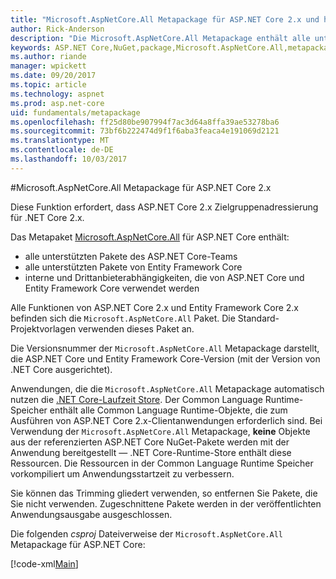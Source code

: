 ```yaml
---
title: "Microsoft.AspNetCore.All Metapackage für ASP.NET Core 2.x und höher"
author: Rick-Anderson
description: "Die Microsoft.AspNetCore.All Metapackage enthält alle unterstützten ASP.NET Core und Entity Framework Core-Pakete, zusammen mit ihren Abhängigkeiten."
keywords: ASP.NET Core,NuGet,package,Microsoft.AspNetCore.All,metapackage
ms.author: riande
manager: wpickett
ms.date: 09/20/2017
ms.topic: article
ms.technology: aspnet
ms.prod: asp.net-core
uid: fundamentals/metapackage
ms.openlocfilehash: ff25d80be907994f7ac3d64a8ffa39ae53278ba6
ms.sourcegitcommit: 73bf6b222474d9f1f6aba3feaca4e191069d2121
ms.translationtype: MT
ms.contentlocale: de-DE
ms.lasthandoff: 10/03/2017
---
```

#<a name="microsoftaspnetcoreall-metapackage-for-aspnet-core-2x"></a>Microsoft.AspNetCore.All Metapackage für ASP.NET Core 2.x

Diese Funktion erfordert, dass ASP.NET Core 2.x Zielgruppenadressierung für .NET Core 2.x.

Das Metapaket [Microsoft.AspNetCore.All](https://www.nuget.org/packages/Microsoft.AspNetCore.All) für ASP.NET Core enthält:

* alle unterstützten Pakete des ASP.NET Core-Teams
* alle unterstützten Pakete von Entity Framework Core 
* interne und Drittanbieterabhängigkeiten, die von ASP.NET Core und Entity Framework Core verwendet werden 

Alle Funktionen von ASP.NET Core 2.x und Entity Framework Core 2.x befinden sich die `Microsoft.AspNetCore.All` Paket. Die Standard-Projektvorlagen verwenden dieses Paket an.

Die Versionsnummer der `Microsoft.AspNetCore.All` Metapackage darstellt, die ASP.NET Core und Entity Framework Core-Version (mit der Version von .NET Core ausgerichtet).

Anwendungen, die die `Microsoft.AspNetCore.All` Metapackage automatisch nutzen die [.NET Core-Laufzeit Store](https://docs.microsoft.com/dotnet/core/deploying/runtime-store). Der Common Language Runtime-Speicher enthält alle Common Language Runtime-Objekte, die zum Ausführen von ASP.NET Core 2.x-Clientanwendungen erforderlich sind. Bei Verwendung der `Microsoft.AspNetCore.All` Metapackage, **keine** Objekte aus der referenzierten ASP.NET Core NuGet-Pakete werden mit der Anwendung bereitgestellt &mdash; .NET Core-Runtime-Store enthält diese Ressourcen. Die Ressourcen in der Common Language Runtime Speicher vorkompiliert um Anwendungsstartzeit zu verbessern.

Sie können das Trimming gliedert verwenden, so entfernen Sie Pakete, die Sie nicht verwenden. Zugeschnittene Pakete werden in der veröffentlichten Anwendungsausgabe ausgeschlossen.

Die folgenden *csproj* Dateiverweise der `Microsoft.AspNetCore.All` Metapackage für ASP.NET Core:

[!code-xml[Main](..\mvc\views\view-compilation\sample\MvcRazorCompileOnPublish2.csproj?highlight=9)]
